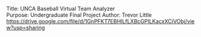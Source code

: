Title: UNCA Baseball Virtual Team Analyzer
<br>
Purpose: Undergraduate Final Project
Author: Trevor Little
https://drive.google.com/file/d/1GnPFKT7EBHILfLXBcGPILKacxXCiVObj/view?usp=sharing
